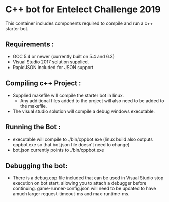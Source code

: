 # C++ bot for Entelect Challenge 2019

This container includes components required to compile and run a c++ starter bot.

## Requirements :

- GCC 5.4 or newer (currently built on 5.4 and 6.3)
- Visual Studio 2017 solution supplied.
- RapidJSON included for JSON support


## Compiling c++ Project :

- Supplied makefile will compile the starter bot in linux. 
  - Any additional files added to the project will also need to be added to the makefile.
- The visual studio solution will compile a debug windows executable.


## Running the Bot :
- executable will compile to ./bin/cppbot.exe (linux build also outputs cppbot.exe so that bot.json file doesn't need to change)
- bot.json currently points to ./bin/cppbot.exe

## Debugging the bot:
- There is a debug.cpp file included that can be used in Visual Studio stop execution on bot start, allowing you to attach a debugger before continuing. game-runner-config.json will need to be updated to have amuch larger request-timeout-ms and max-runtime-ms.
